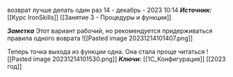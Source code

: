
возврат лучше делать один раз
 14 - декабрь - 2023  10:14 
***Источник:***  [[Курс IronSkills]] [[Занятие 3 - Процедуры и функции]]

***Заметка*** 
Этот вариант рабочий, но рекомендуется придерживаться правила одного воврата
![[Pasted image 20231214101407.png]]

Теперь точка выхода из функции одна. Она стала проще читаться
![[Pasted image 20231214101530.png]]
***Ключи:*** [[1С_Конфигурация]] [[2023 год]]
